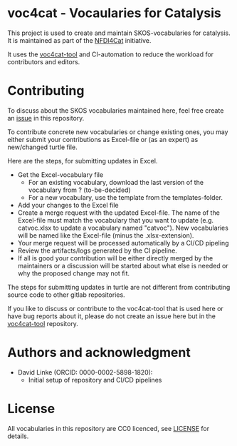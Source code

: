 # voc4cat - Vocaularies for Catalysis

This project is used to create and maintain SKOS-vocabularies for catalysis. It is maintained as part of the [NFDI4Cat](http://www.nfdi4cat.org) initiative.

It uses the [voc4cat-tool](https://gitlab.fokus.fraunhofer.de/nfdi4cat/ta1-ontologies/heterogen-synth) and CI-automation to reduce the workload for contributors and editors.


# Contributing

To discuss about the SKOS vocabularies maintained here, feel free create an [issue](https://gitlab.fokus.fraunhofer.de/nfdi4cat/ta1-ontologies/voc4cat/-/issues) in this repository.

To contribute concrete new vocabularies or change existing ones, you may either submit your contributions as Excel-file or (as an expert) as new/changed turtle file.

Here are the steps, for submitting updates in Excel.
  - Get the Excel-vocabulary file
    - For an existing vocabulary, download the last version of the vocabulary from ? (to-be-decided)
    - For a new vocabulary, use the template from the templates-folder.
 - Add your changes to the Excel file
 - Create a merge request with the updated Excel-file. The name of the Excel-file must match the vocabulary that you want to update (e.g. catvoc.xlsx to update a vocabulary named "catvoc"). New vocabularies will be named like the Excel-file (minus the .xlsx-extension).
 - Your merge request will be processed automatically by a CI/CD pipeling
 - Review the artifacts/logs generated by the CI pipeline.
 - If all is good your contribution will be either directly merged by the maintainers or a discussion will be started about what else is needed or why the proposed change may not fit.

The steps for submitting updates in turtle are not different from contributing source code to other gitlab repositories.

If you like to discuss or contribute to the voc4cat-tool that is used here or have bug reports about it, please do not create an issue here but in the [voc4cat-tool](https://gitlab.fokus.fraunhofer.de/nfdi4cat/ta1-ontologies/heterogen-synth/-/issues) repository.


# Authors and acknowledgment

* David Linke (ORCID: 0000-0002-5898-1820): 
  - Initial setup of repository and CI/CD pipelines


# License

All vocabularies in this repository are CC0 licenced, see [LICENSE](LICENSE) for details.
